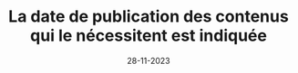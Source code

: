 ---
N: '6'
Rubrique: Contenus
title: La date de publication des contenus qui le nécessitent est indiquée
detail: La date de publication des contenus qui le nécessitent est indiquée
categories: [" Contenus"]
agrege: O4006-E005
opquast: '4006'
indiceebook: '5'
description: "Règle n° 005"
weight:  005
actif: '1'
layout: data
date: 28-11-2023
---